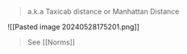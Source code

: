 > a.k.a Taxicab distance or Manhattan Distance

![[Pasted image 20240528175201.png]]

> See [[Norms]]
